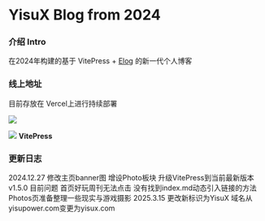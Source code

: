# YisuX Blog from 2024
### 介绍 Intro
在2024年构建的基于 VitePress + [Elog](https://elog.1874.cool/) 的新一代个人博客



### 线上地址
目前存放在 Vercel上进行持续部署

![](https://vercel.com/vc-ap-vercel-marketing/_next/static/media/vercel-logotype-light.700a8d26.svg)

![](https://vitepress.dev/vitepress-logo-mini.svg)  **VitePress**

### 更新日志
2024.12.27 修改主页banner图 增设Photo板块 升级VitePress到当前最新版本 v1.5.0 
目前问题 首页好玩周刊无法点击 没有找到index.md动态引入链接的方法 Photos页准备整理一些现实与游戏摄影
2025.3.15 更改新标识为YisuX 域名从yisupower.com变更为yisux.com
